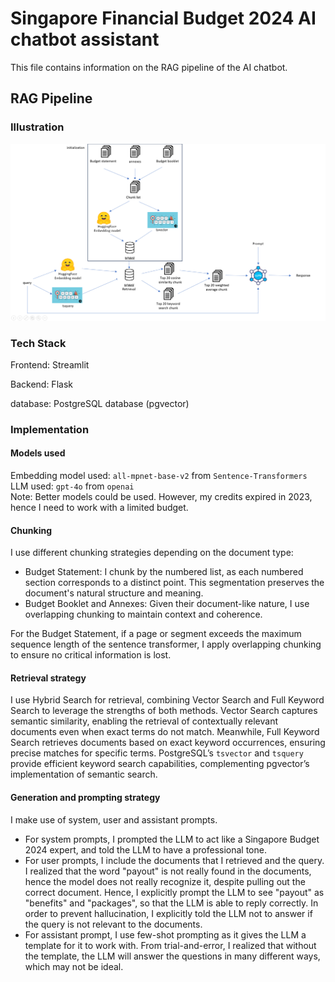 # Singapore Financial Budget 2024 AI chatbot assistant
This file contains information on the RAG pipeline of the AI chatbot.
## RAG Pipeline
### Illustration
![RAG pipeline illustration](images/rag-pipeline.png)

### Tech Stack
Frontend: Streamlit

Backend: Flask

database: PostgreSQL database (pgvector)

### Implementation

#### Models used
Embedding model used: `all-mpnet-base-v2` from `Sentence-Transformers`\
LLM used: `gpt-4o` from `openai`\
Note: Better models could be used. However, my credits expired in 2023, hence I need to work with a limited budget.

#### Chunking
I use different chunking strategies depending on the document type:

- Budget Statement: I chunk by the numbered list, as each numbered section corresponds to a distinct point. This segmentation preserves the document's natural structure and meaning.
- Budget Booklet and Annexes: Given their document-like nature, I use overlapping chunking to maintain context and coherence.

For the Budget Statement, if a page or segment exceeds the maximum sequence length of the sentence transformer, I apply overlapping chunking to ensure no critical information is lost.

#### Retrieval strategy
I use Hybrid Search for retrieval, combining Vector Search and Full Keyword Search to leverage the strengths of both methods. Vector Search captures semantic similarity, enabling the retrieval of contextually relevant documents even when exact terms do not match. Meanwhile, Full Keyword Search retrieves documents based on exact keyword occurrences, ensuring precise matches for specific terms. PostgreSQL’s `tsvector` and `tsquery` provide efficient keyword search capabilities, complementing pgvector’s implementation of semantic search.

#### Generation and prompting strategy
I make use of system, user and assistant prompts.
- For system prompts, I prompted the LLM to act like a Singapore Budget 2024 expert, and told the LLM to have a professional tone.
- For user prompts, I include the documents that I retrieved and the query. I realized that the word "payout" is not really found in the documents, hence the model does not really recognize it, despite pulling out the correct document. Hence, I explicitly prompt the LLM to see "payout" as "benefits" and "packages", so that the LLM is able to reply correctly. In order to prevent hallucination, I explicitly told the LLM not to answer if the query is not relevant to the documents.
- For assistant prompt, I use few-shot prompting as it gives the LLM a template for it to work with. From trial-and-error, I realized that without the template, the LLM will answer the questions in many different ways, which may not be ideal.
